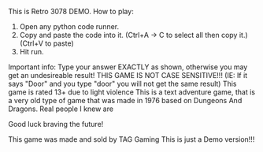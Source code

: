 This is Retro 3078 DEMO.
How to play:
1. Open any python code runner.
2. Copy and paste the code into it. (Ctrl+A -> C to select all then copy it.)
(Ctrl+V to paste)
3. Hit run.

Important info:
Type your answer EXACTLY as shown, otherwise you may get an undesireable result!
THIS GAME IS NOT CASE SENSITIVE!!! (IE: If it says "Door" and you type "door" you will not get the same result)
This game is rated 13+ due to light violence
This is a text adventure game, that is a very old type of game that was made in 1976 based on Dungeons And Dragons. 
Real people I knew are

Good luck braving the future!


This game was made and sold by TAG Gaming
This is just a Demo version!!!
